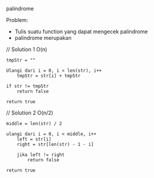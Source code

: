 palindrome

Problem:
- Tulis suatu function yang dapat mengecek palindrome
- palindrome merupakan 

// Solution 1 O(n)
```
tmpStr = ""

Ulangi dari i = 0, i < len(str), i++
    tmpStr = str[i] + tmpStr

if str != tmpStr
    return false

return true
```
// Solution 2 O(n/2)

```
middle = len(str) / 2

ulangi dari i = 0, i < middle, i++
    left = str[i]
    right = str[len(str) - 1 - i]

    jika left != right
        return false

return true
```
